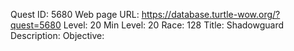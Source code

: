 Quest ID: 5680
Web page URL: https://database.turtle-wow.org/?quest=5680
Level: 20
Min Level: 20
Race: 128
Title: Shadowguard
Description: 
Objective: 
